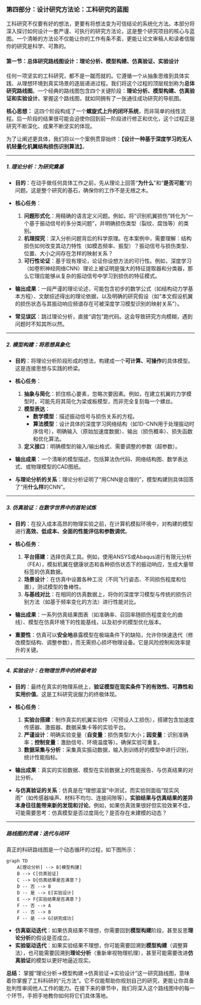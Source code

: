 ### **第四部分：设计研究方法论：工科研究的蓝图**

工科研究不仅要有好的想法，更要有将想法变为可信结论的系统化方法。本部分将深入探讨如何设计一套严谨、可执行的研究方法论，这是整个研究项目的核心与蓝图。一个清晰的方法论不仅能让你的工作有条不紊，更能让论文审稿人和读者信服你的研究是科学、可靠的。

#### **第一节：总体研究路线图设计：理论分析、模型构建、仿真验证、实验设计**

任何一项坚实的工科研究，都不是一蹴而就的。它遵循一个从抽象思维到具体实践、从理想环境到真实场景的逐层递进过程。我们将这个过程的顶层规划称为**总体研究路线图**。一个经典的路线图包含四个关键阶段：**理论分析、模型构建、仿真验证和实验设计**。掌握这个路线图，就如同拥有了一张通往成功研究的导航图。

**核心思想：** 这四个阶段构成了一个**螺旋式上升的闭环系统**，而非简单的线性流程。后一阶段的结果很可能会迫使你回到前一阶段进行修正和优化，这个过程正是研究不断深化、成果不断坚实的体现。

为了让阐述更具体，我们将以一个案例贯穿始终：**【设计一种基于深度学习的无人机轻量化机翼结构损伤识别算法】**。

---

##### **1. 理论分析：为研究奠基**

* **目的**：在动手做任何具体工作之前，先从理论上回答“**为什么**”和“**是否可能**”的问题。这是整个研究的基石，确保你的工作不是无根之木。

* **核心任务**：
    1. **问题形式化**：用精确的语言定义问题。例如，将“识别机翼损伤”转化为“一个基于振动信号的多分类问题”，并明确损伤类型（裂纹、腐蚀等）的类别。
    2. **机理探究**：深入分析问题背后的科学原理。在本案例中，需要理解：结构损伤如何改变其动力特性（如模态频率、振型）？振动信号与损伤类型、位置、大小之间存在怎样的映射关系？
    3. **可行性论证**：基于现有理论，论证你设想方法的可行性。例如，深度学习（如卷积神经网络CNN）理论上被证明是强大的特征提取器和分类器，那么它理应能够从复杂的振动信号中学习到损伤的特征模式。

* **输出成果**：一段严谨的理论论述，可能包含初步的数学公式（如结构动力学基本方程）、文献综述得出的理论依据，以及明确的研究假设（如“本文假设机翼的损伤状态与其振动响应频谱存在可被深度学习模型识别的映射关系”）。

* **常见误区**：跳过理论分析，直接“调包”跑代码。这会导致研究方向模糊，遇到问题时不知其所以然。

---

##### **2. 模型构建：将思想具象化**

* **目的**：将理论分析阶段形成的想法，构建成一个**可计算、可操作**的具体模型。这是连接思想与实践的桥梁。

* **核心任务**：
    1. **抽象与简化**：抓住核心要素，忽略次要因素。例如，在建立机翼的力学模型时，可能先将其简化为梁或板模型，而非完全复刻每一个螺丝。
    2. **模型表达**：
        * **数学模型**：描述振动信号与损伤关系的方程。
        * **算法模型**：设计具体的深度学习网络结构（如1D-CNN用于处理振动时序信号），明确输入（原始加速度数据）、输出（损伤概率）、损失函数和优化算法。
    3. **定义接口**：明确模型的输入/输出格式、需要调整的参数（超参数）。

* **输出成果**：一个清晰的模型描述，包括算法伪代码、网络结构图、数学表达式、或物理模型的CAD图纸。

* **与理论分析的关系**：理论分析证明了“用CNN是合理的”，模型构建则具体回答了“用**什么样**的CNN”。

---

##### **3. 仿真验证：在数字世界中的首轮试炼**

* **目的**：在投入成本高昂的物理实验之前，在计算机模拟环境中，对构建的模型进行**高效、低成本、全面的性能评估和参数调优**。

* **核心任务**：
    1. **平台搭建**：选择仿真工具。例如，使用ANSYS或Abaqus进行有限元分析（FEA），模拟机翼在健康状态和各种损伤状态下的振动响应，生成大量带标签的仿真数据。
    2. **场景设计**：在仿真中设置各种工况（不同飞行姿态、不同损伤程度和位置），测试模型的鲁棒性。
    3. **与基线对比**：在相同的仿真数据上，将你的深度学习模型与传统的损伤识别方法（如基于频率变化的方法）进行性能对比。

* **输出成果**：一系列仿真结果图表（如准确率、召回率随损伤程度变化的曲线）、模型在仿真环境下的性能基线，以及初步的模型优化版本。

* **重要性**：仿真可以**安全地**暴露模型在极端条件下的缺陷，允许你快速迭代（修改模型结构、调整参数），而无需担心损坏物理设备。它是风险控制和效率提升的关键。

---

##### **4. 实验设计：在物理世界中的终极考验**

* **目的**：最终在真实的物理系统上，**验证模型在现实条件下的有效性、可靠性和实用价值**。这是工科研究说服力的终极体现。

* **核心任务**：
    1. **实验台搭建**：制作真实的机翼实验件（可预设人工损伤），搭建包含加速度传感器、激振器、数据采集卡等的实验平台。
    2. **严谨设计**：明确实验变量（**自变量**：损伤类型/大小；**因变量**：识别准确率；**控制变量**：激励信号、环境温度等）。确保实验可重复。
    3. **数据采集与分析**：采集真实振动数据，输入到训练好的模型中进行识别，统计性能指标。

* **输出成果**：真实的实验数据、模型在实验数据上的性能报告、与仿真结果的对比分析。

* **与仿真验证的关系**：仿真是在“理想温室”中测试，而实验则面临“现实风雨”（如传感器噪声、材料不均匀、连接间隙等）。**实验结果与仿真结果的差异本身往往能带来新的发现和讨论**。例如，如果仿真效果很好但实验效果不佳，可能需要思考：仿真模型是否过度简化？是否存在未建模的动态？

---

##### **路线图的灵魂：迭代与闭环**

真正的科研路线图是一个动态循环的过程，如下图所示：

```mermaid
graph TD
    A[理论分析] --> B[模型构建]
    B --> C[仿真验证]
    C --> D{仿真结果是否满意？}
    D -- 否 --> B
    D -- 是 --> E[实验设计]
    E --> F{实验结果是否满意？}
    F -- 否 --> A
    F -- 否 --> B
    F -- 是 --> G[研究成功]
```

* **仿真驱动迭代**：如果仿真结果不理想，你需要回到**模型构建**阶段，甚至反思**理论分析**的假设是否成立。
* **实验驱动迭代**：如果实验结果不理想，你可能需要回溯到**模型构建**（调整算法），也可能需要回溯到**理论分析**（重新审视物理机理），甚至可能需要改进**仿真验证**的模型以更好地逼近现实。

**总结：**
掌握“理论分析→模型构建→仿真验证→实验设计”这一研究路线图，意味着你掌握了工科科研的“元方法”。它不仅能帮助你规划自己的研究，更能让你具备批判性审阅他人工作的能力。在接下来的章节中，我们将深入这个路线图中的每一个环节，手把手地教你如何将它们具体落地。
